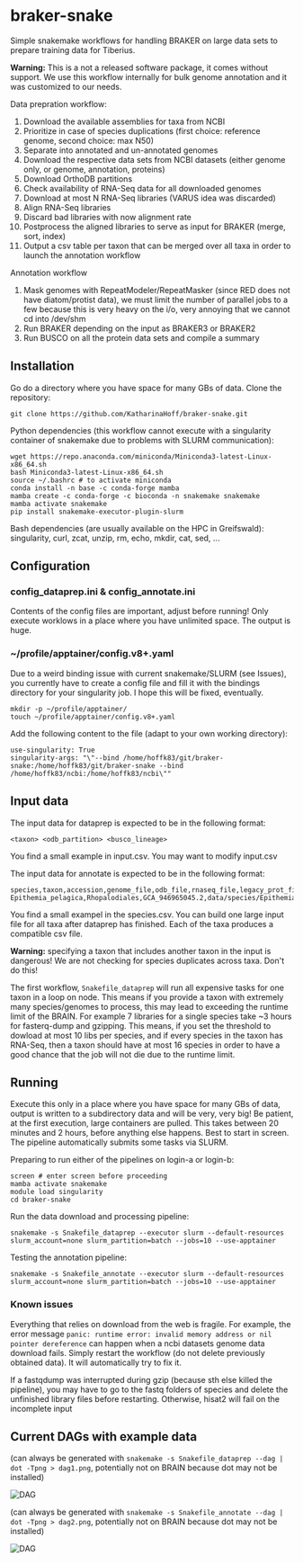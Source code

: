 # braker-snake

Simple snakemake workflows for handling BRAKER on large data sets to prepare training data for Tiberius.

**Warning:** This is a not a released software package, it comes without support. We use this workflow internally for bulk genome annotation and it was customized to our needs.

Data prepration workflow:

1. Download the available assemblies for taxa from NCBI
2. Prioritize in case of species duplications (first choice: reference genome, second choice: max N50)
3. Separate into annotated and un-annotated genomes
4. Download the respective data sets from NCBI datasets (either genome only, or genome, annotation, proteins)
5. Download OrthoDB partitions
6. Check availability of RNA-Seq data for all downloaded genomes
7. Download at most N RNA-Seq libraries (VARUS idea was discarded)
8. Align RNA-Seq libraries
9. Discard bad libraries with now alignment rate
10. Postprocess the aligned libraries to serve as input for BRAKER (merge, sort, index)
11. Output a csv table per taxon that can be merged over all taxa in order to launch the annotation workflow

Annotation workflow

1. Mask genomes with RepeatModeler/RepeatMasker (since RED does not have diatom/protist data), we must limit the number of parallel jobs to a few because this is very heavy on the i/o, very annoying that we cannot cd into /dev/shm
2. Run BRAKER depending on the input as BRAKER3 or BRAKER2
3. Run BUSCO on all the protein data sets and compile a summary

## Installation

Go do a directory where you have space for many GBs of data. Clone the repository:

```git clone https://github.com/KatharinaHoff/braker-snake.git```

Python dependencies (this workflow cannot execute with a singularity container of snakemake due to problems with SLURM communication):

```
wget https://repo.anaconda.com/miniconda/Miniconda3-latest-Linux-x86_64.sh
bash Miniconda3-latest-Linux-x86_64.sh
source ~/.bashrc # to activate miniconda
conda install -n base -c conda-forge mamba
mamba create -c conda-forge -c bioconda -n snakemake snakemake
mamba activate snakemake
pip install snakemake-executor-plugin-slurm
```

Bash dependencies (are usually available on the HPC in Greifswald): singularity, curl, zcat, unzip, rm, echo, mkdir, cat, sed, ...

## Configuration

### config_dataprep.ini & config_annotate.ini

Contents of the config files are important, adjust before running! Only execute worklows in a place where you have unlimited space. The output is huge.

### ~/profile/apptainer/config.v8+.yaml

Due to a weird binding issue with current snakemake/SLURM (see Issues), you currently have to create a config file and fill it with the bindings directory for your singularity job. I hope this will be fixed, eventually.

```
mkdir -p ~/profile/apptainer/
touch ~/profile/apptainer/config.v8+.yaml
```

Add the following content to the file (adapt to your own working directory):

```
use-singularity: True
singularity-args: "\"--bind /home/hoffk83/git/braker-snake:/home/hoffk83/git/braker-snake --bind /home/hoffk83/ncbi:/home/hoffk83/ncbi\""
```

## Input data

The input data for dataprep is expected to be in the following format:

```
<taxon> <odb_partition> <busco_lineage>
```

You find a small example in input.csv.  You may want to modify input.csv

The input data for annotate is expected to be in the following format:

```
species,taxon,accession,genome_file,odb_file,rnaseq_file,legacy_prot_file,annotation_file,busco_lineage
Epithemia_pelagica,Rhopalodiales,GCA_946965045.2,data/species/Epithemia_pelagica/genome/genome.fa,data/orthodb/Stramenopiles.fa,,,,stramenopiles_odb10
```

You find a small exampel in the species.csv. You can build one large input file for all taxa after dataprep has finished. Each of the taxa produces a compatible csv file.

**Warning:** specifying a taxon that includes another taxon in the input is dangerous! We are not checking for species duplicates across taxa. Don't do this!

The first workflow, `Snakefile_dataprep` will run all expensive tasks for one taxon in a loop on node. This means if you provide a taxon with extremely many species/genomes to process, this may lead to exceeding the runtime limit of the BRAIN. For example 7 libraries for a single species take ~3 hours for fasterq-dump and gzipping. This means, if you set the threshold to dowload at most 10 libs per species, and if every species in the taxon has RNA-Seq, then a taxon should have at most 16 species in order to have a good chance that the job will not die due to the runtime limit.

## Running

Execute this only in a place where you have space for many GBs of data, output is written to a subdirectory data and will be very, very big! Be patient, at the first execution, large containers are pulled. This takes between 20 minutes and 2 hours, before anything else happens. Best to start in screen. The pipeline automatically submits some tasks via SLURM.

Preparing to run either of the pipelines on login-a or login-b:

```
screen # enter screen before proceeding
mamba activate snakemake
module load singularity
cd braker-snake
```

Run the data download and processing pipeline:

```
snakemake -s Snakefile_dataprep --executor slurm --default-resources slurm_account=none slurm_partition=batch --jobs=10 --use-apptainer
```

Testing the annotation pipeline:

```
snakemake -s Snakefile_annotate --executor slurm --default-resources slurm_account=none slurm_partition=batch --jobs=10 --use-apptainer
```

### Known issues

Everything that relies on download from the web is fragile. For example, the error message `panic: runtime error: invalid memory address or nil pointer dereference` can happen when a ncbi datasets genome data download fails. Simply restart the workflow (do not delete previously obtained data). It will automatically try to fix it.

If a fastqdump was interrupted during gzip (because sth else killed the pipeline), you may have to go to the fastq folders of species and delete the unfinished library files before restarting. Otherwise, hisat2 will fail on the incomplete input

## Current DAGs with example data

(can always be generated with `snakemake -s Snakefile_dataprep --dag | dot -Tpng > dag1.png`, potentially not on BRAIN because dot may not be installed)

![DAG](dag1.png)

(can always be generated with `snakemake -s Snakefile_annotate --dag | dot -Tpng > dag2.png`, potentially not on BRAIN because dot may not be installed)

![DAG](dag2.png)
